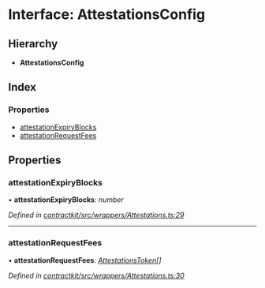 # Interface: AttestationsConfig

## Hierarchy

* **AttestationsConfig**

## Index

### Properties

* [attestationExpiryBlocks](_wrappers_attestations_.attestationsconfig.md#attestationexpiryblocks)
* [attestationRequestFees](_wrappers_attestations_.attestationsconfig.md#attestationrequestfees)

## Properties

###  attestationExpiryBlocks

• **attestationExpiryBlocks**: *number*

*Defined in [contractkit/src/wrappers/Attestations.ts:29](https://github.com/celo-org/celo-monorepo/blob/master/packages/contractkit/src/wrappers/Attestations.ts#L29)*

___

###  attestationRequestFees

• **attestationRequestFees**: *[AttestationsToken](_wrappers_attestations_.attestationstoken.md)[]*

*Defined in [contractkit/src/wrappers/Attestations.ts:30](https://github.com/celo-org/celo-monorepo/blob/master/packages/contractkit/src/wrappers/Attestations.ts#L30)*
